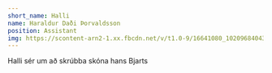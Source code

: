 ```yaml
---
short_name: Halli
name: Haraldur Daði Þorvaldsson
position: Assistant
img: https://scontent-arn2-1.xx.fbcdn.net/v/t1.0-9/16641080_10209684043115741_4810315833539698479_n.jpg?_nc_cat=102&oh=fef320caddecc35dde8c13f10ca9b1a1&oe=5C5B7432
---
```

Halli sér um að skrúbba skóna hans Bjarts